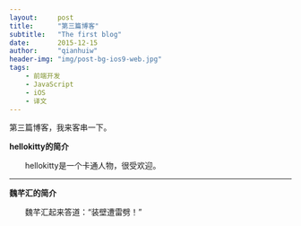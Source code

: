 ```yaml
---
layout:     post
title:      "第三篇博客"
subtitle:   "The first blog"
date:       2015-12-15
author:     "qianhuiw"
header-img: "img/post-bg-ios9-web.jpg"
tags:
    - 前端开发
    - JavaScript
    - iOS
    - 译文
---
```



第三篇博客，我来客串一下。


**hellokitty的简介**

　　hellokitty是一个卡通人物，很受欢迎。

----------

**魏芊汇的简介**

　　魏芊汇起来答道：“装壁遭雷劈！”
　　
